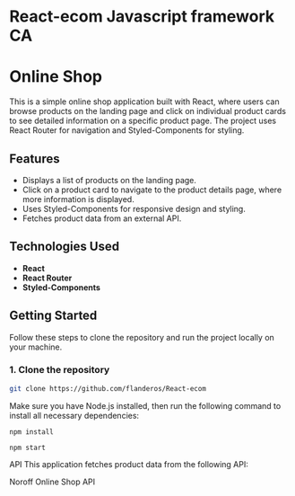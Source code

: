 # React-ecom Javascript framework CA

# Online Shop

This is a simple online shop application built with React, where users can browse products on the landing page and click on individual product cards to see detailed information on a specific product page. The project uses React Router for navigation and Styled-Components for styling.

## Features

- Displays a list of products on the landing page.
- Click on a product card to navigate to the product details page, where more information is displayed.
- Uses Styled-Components for responsive design and styling.
- Fetches product data from an external API.

## Technologies Used

- **React**
- **React Router**
- **Styled-Components**


## Getting Started

Follow these steps to clone the repository and run the project locally on your machine.

### 1. Clone the repository

```bash
git clone https://github.com/flanderos/React-ecom
```

Make sure you have Node.js installed, then run the following command to install all necessary dependencies:
```
npm install
```
```
npm start
```



API 
This application fetches product data from the following API:

Noroff Online Shop API
